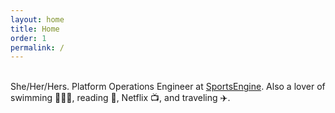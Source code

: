 ```yaml
---
layout: home
title: Home
order: 1
permalink: /
---
```

<br>
She/Her/Hers. Platform Operations Engineer at <a href="https://www.sportsengine.com/solutions/" target="_blank">SportsEngine</a>. Also a lover of swimming 🏊🏻‍♀️, reading 📖, Netflix 📺, and traveling ✈️.
